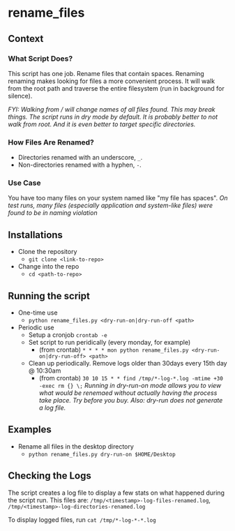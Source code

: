 # rename_files

## Context

### What Script Does?
This script has one job. Rename files that contain spaces. 
Renaming renaming makes looking for files a more convenient process. It will walk from the root path and traverse the entire filesystem (run in background for silence). 

*FYI: Walking from / will change names of all files found. This may break things. The script runs in dry mode by default. It is probably better to not walk from root. And it is even better to target specific directories.*

### How Files Are Renamed?
* Directories renamed with an underscore, `_`.
* Non-directories renamed with a hyphen, `-`.

### Use Case
You have too many files on your system named like "my file has spaces".
*On test runs, many files (especially application and system-like files) were found to be in naming violation*

## Installations
* Clone the repository
    - `git clone <link-to-repo>`
* Change into the repo
    - `cd <path-to-repo>`

## Running the script
* One-time use
    - `python rename_files.py <dry-run-on|dry-run-off <path>`
* Periodic use
    - Setup a cronjob `crontab -e`
    - Set script to run peridically (every monday, for example)
        + (from crontab) `* * * * mon python rename_files.py <dry-run-on|dry-run-off> <path>`
    - Clean up periodically. Remove logs older than 30days every 15th day @ 10:30am
        + (from crontab) `30 10 15 * * find /tmp/*-log-*.log -mtime +30 -exec rm {} \;`
*Running in dry-run-on mode allows you to view what would be renemaed without actually having the process take place. Try before you buy. Also: dry-run does not generate a log file.*

## Examples
* Rename all files in the desktop directory
    - `python rename_files.py dry-run-on $HOME/Desktop`

## Checking the Logs
The script creates a log file to display a few stats on what happened during the script run. This files are: `/tmp/<timestamp>-log-files-renamed.log`, `/tmp/<timestamp>-log-directories-renamed.log`

To display logged files, run `cat /tmp/*-log-*-*.log`